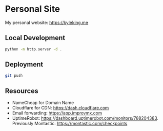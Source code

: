 # Personal Site

My personal website: <https://kyleking.me>

## Local Development

```sh
python -m http.server -d .
```

## Deployment

```sh
git push
```

## Resources

- NameCheap for Domain Name
- Cloudflare for CDN: <https://dash.cloudflare.com>
- Email forwarding: <https://app.improvmx.com>
- UptimeRobot: <https://dashboard.uptimerobot.com/monitors/788204383>. Previously Montastic: <https://montastic.com/checkpoints>
